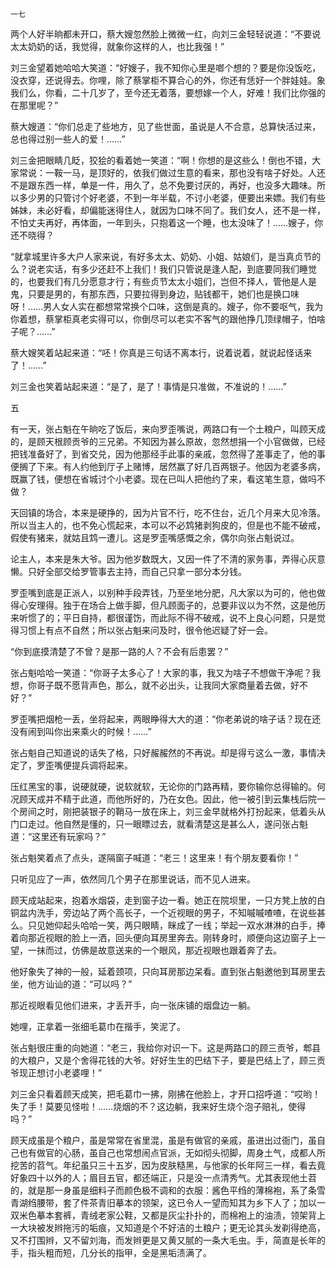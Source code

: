     一七 

   两个人好半晌都未开口，蔡大嫂忽然脸上微微一红，向刘三金轻轻说道：“不要说太太奶奶的话，我觉得，就象你这样的人，也比我强！”

   刘三金望着她哈哈大笑道：“好嫂子，我不知你心里是啷个想的？要是你没饭吃，没衣穿，还说得去。你哩，除了蔡掌柜不算合心的外，你还有恁好一个胖娃娃。象我们么，你看，二十几岁了，至今还无着落，要想嫁一个人，好难！我们比你强的在那里呢？”

   蔡大嫂道：“你们总走了些地方，见了些世面，虽说是人不合意，总算快活过来，总也得过别一些人的爱！……”

   刘三金把眼睛几眨，狡狯的看着她一笑道：“啊！你想的是这些么！倒也不错，大家常说：一鞍一马，是顶好的，依我们做过生意的看来，那也没有啥子好处。人还不是跟东西一样，单是一件，用久了，总不免要讨厌的，再好，也没多大趣味。所以多少男的只管讨个好老婆，不到一年半载，不讨小老婆，便要出来嫖。我们有些姊妹，未必好看，却偏能迷得住人，就因为口味不同了。我们女人，还不是一样，不怕丈夫再好，再体面，一年到头，只抱着这一个睡，也太没味了！……嫂子，你还不晓得？

   “就拿城里许多大户人家来说，有好多太太、奶奶、小姐、姑娘们，是当真贞节的么？说老实话，有多少还赶不上我们！我们只管说是逢人配，到底要同我们睡觉的，也要我们有几分愿意才行；有些贞节太太小姐们，岂但不择人，管他是人是鬼，只要是男的，有那东西，只要拉得到身边，贴钱都干，她们也是换口味呀！……男人女人实在都想常常换个口味，这倒是真的。嫂子，你不要呕气，我为你着想，蔡掌柜真老实得可以，你倒尽可以老实不客气的跟他挣几顶绿帽子，怕啥子呢？……”

   蔡大嫂笑着站起来道：“呸！你真是三句话不离本行，说着说着，就说起怪话来了！……”

   刘三金也笑着站起来道：“是了，是了！事情是只准做，不准说的！……”

   五

   有一天，张占魁在午晌吃了饭后，来向罗歪嘴说，两路口有一个土粮户，叫顾天成的，是顾天根顾贡爷的三兄弟。不知因为甚么原故，忽然想捐一个小官做做，已经把钱准备好了，到省交兑，因为他那经手此事的亲戚，忽然得了差事走了，他的事便搁了下来。有人约他到厅子上赌博，居然赢了好几百两银子。他因为老婆多病，既赢了钱，便想在省城讨个小老婆。现在已叫人把他约了来，看这笔生意，做吗不做？

   天回镇的场合，本来是硬挣的，因为片官不行，吃不住台，近几个月来大见冷落。所以当主人的，也不免心慌起来，本可以不必鸩猪剥狗皮的，但是也不能不破戒，假使有猪来，就姑且鸩一遭儿。这是罗歪嘴感慨之余，偶尔向张占魁说过。

   论主人，本来是朱大爷。因为他岁数既大，又因一件了不清的家务事，弄得心灰意懒。只好全部交给罗管事去主持，而自己只拿一部分本分钱。

   罗歪嘴到底是正派人，以别种手段弄钱，乃至坐地分肥，凡大家以为可的，他也做得心安理得。独于在场合上做手脚，但凡顾面子的，总要非议以为不然，这是他历来听惯了的；平日自持，都很谨饬，而此际不得不破戒，说不上良心问题，只是觉得习惯上有点不自然；所以张占魁来问及时，很令他迟疑了好一会。

   “你到底摸清楚了不曾？是那一路的人？不会有后患罢？”

   张占魁哈哈一笑道：“你哥子太多心了！大家的事，我又为啥子不想做干净呢？我想，你哥子既不愿背声色，那么，就不必出头，让我同大家商量着去做，好不好？”

   罗歪嘴把烟枪一丢，坐将起来，两眼睁得大大的道：“你老弟说的啥子话？现在还没有闹到叫你出来乘火的时候！……”

   张占魁自己知道说的话失了格，只好赧赧然的不再说。却是得亏这么一激，事情决定了，罗歪嘴便提兵调将起来。

   压红黑宝的事，说硬就硬，说软就软，无论你的门路再精，要你输你总得输的。何况顾天成并不精于此道，而他所好的，乃在女色。因此，他一被引到云集栈后院一个房间之时，刚把装银子的鞘马一放在床上，刘三金早就格外打扮起来，低着头从门口走过。他自然是懂的，只一眼瞟过去，就看清楚这是甚么人，遂问张占魁道：“这里还有玩家吗？”

   张占魁笑着点了点头，遂隔窗子喊道：“老三！这里来！有个朋友要看你！”

   只听见应了一声，依然同几个男子在那里说话，而不见人进来。

   顾天成站起来，抱着水烟袋，走到窗子边一看。她正在院坝里，一只方凳上放的白铜盆内洗手，旁边站了两个高长子，一个近视眼的男子，不知嘁嘁喳喳，在说些甚么。只见她仰起头哈哈一笑，两只眼睛，眯成了一线；举起一双水淋淋的白手，捧着向那近视眼的脸上一洒，回头便向耳房里奔去。刚转身时，顺便向这边窗子上一望，一抹而过，仿佛是故意送来的一个眼风，那近视眼也跟着奔了去。

   他好象失了神的一般，延着颈项，只向耳房那边呆看。直到张占魁邀他到耳房里去坐，他方讪讪的道：“可以吗？”

   那近视眼看见他们进来，才丢开手，向一张床铺的烟盘边一躺。

   她哩，正拿着一张细毛葛巾在揩手，笑泥了。

   张占魁很庄重的向她道：“老三，我给你对识一下。这是两路口的顾三贡爷，郫县的大粮户，又是个舍得花钱的大爷。好好生生的巴结下子，要是巴结上了，顾三贡爷现正想讨小老婆哩！”

   刘三金只看着顾天成笑，把毛葛巾一拂，刚拂在他脸上，才开口招呼道：“哎哟！失了手！莫要见怪啦！……烧烟的不？这边躺，我来好生烧个泡子赔礼，使得吗？”

   顾天成虽是个粮户，虽是常常在省里混，虽是有做官的亲戚，虽进出过衙门，虽自己也有做官的心肠，虽自己也常想闹点官派，无如彻头彻脚，周身土气，成都人所挖苦的苕气。年纪虽只三十五岁，因为皮肤糙黑，与他家的长年阿三一样，看去竟好象四十以外的人；眉目五官，都还端正，只是没一点清秀气。尤其表现他土苕的，就是那一身虽是细料子而颜色极不调和的衣服：酱色平绉的薄棉袍，系了条雪青湖绉腰带，套了件茶青旧摹本的领架，这已令人一望而知其为乡下人了；加以一双米色摹本套裤，青绒老家公鞋，又都是灰尘扑扑的，而棉袍上的油渍，领架背上一大块被发辫拖污的垢痕，又知道是个不好洁的土粮户；更无论其头发剃得绝高，又不打围辫，又不留刘海，而发辫更是又黄又腻的一条大毛虫。手，简直是长年的手，指头粗而短，几分长的指甲，全是黑垢渍满了。

